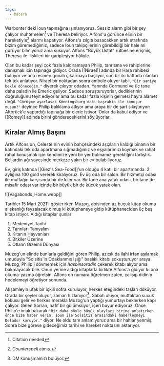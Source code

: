 ```yaml
---  
tags:  
  - Macera  
---  
```

  
Warbonter'deki Ioun tapınağına ışınlanıyoruz. Sessiz alarm gibi bir şey çalıyor muhtemelen[^1] ve Theresa beliriyor. Alfons'u görünce elinin bir hareketiyle[^2] alarmı kapatıyor. Alfons'a zılgıtı basacakken artık etrafında bizim göremediğimiz, sadece Ioun takipçilerinin görebildiği bir hale mi görüyor bilmiyoruz ama susuyor. Alfons "Büyük Üstat" rütbesine erişmiş, Theresa ile ilişkileri bir garipleşiyor hâliyle.  
  
Olan bu kadar şeyi çok fazla kaldıramayan Philip, tanrısına ve rahiplerine danışmak için tapınağa gidiyor. Orada [[Nirael]] adında bir Hara rahibesi buluyor ve ona resmen günah çıkarmaya başlıyor, son bir iki haftada olanları tek tek anlatıyor. Nirael bir noktadan sonra ambole oluyor tabii, `"Bir saniye bekle döneceğim."` diyerek çıkıyor odadan. Yanında Cormund ve üç tane daha paladin ile Emeric geliyor. Sadece soruşturuyorlar, dediklerinin doğruluğunu teyit ediyorlar ama bu kadar fazla kişinin gelmesi hayra alamet değil. `"Görüşme ayarlasak Könningsburg'daki başrahip ile konuşur musun?"` deyince Philip balıklama atlıyor ama araya bir de şart sıkıştırıyor: Altbrück'e yaptırdığı tapınağa bir cleric istiyor. Onlar da kabul ediyor ve [[Romey]] adında birini göndereceklerini söylüyorlar.  
## Kiralar Almış Başını  
  
Artık Alfons'un, Celeste'nin evinin bahçesindeki aşçıların kaldığı binanın bir katındaki tek oda apartmana sığmadığımız ve eşyalarımızı koymak ve rahat rahat konuşmak için kendimize yeni bir yer bulmamız gerektiğini tartıştık. Beljardin ağı sayesinde merkeze yakın bir ev bulabiliyoruz.  
  
Ev, giriş katında [[Giez's Sea-Food]]'un olduğu 4 katlı bir apartmanda. 2 aylığına 100 gold vererek kiralıyoruz. Ev üç oda bir salon. Bir hizmetçi odası ile mutfağın karşısında bir de kiler var. Bir tane ana yatak odası, bir tane de misafir odası var içinde bir büyük bir de küçük yatak olan.  
  
![[Vagabonds_Home.webp]]  
  
Tarihler 15 Mart 2021'i gösterirken Muzog, abisinden az buçuk kitap okuma alışkanlığı feyzalacak olmuş ki kütüphaneye gidip kütüphaneciden üç beş kitap istiyor. Aldığı kitaplar şunlar:  
  
1. Medeniyet Tarihi  
2. Tanrıları Tanıyalım  
3. Kıtanın Hayvanları  
4. Bitkiler Üzerine  
5. Otların Gizemli Dünyası  
  
Muzog'un elinde bunlarla geldiğini gören Philip, azıcık da ilahi irfan aşılamak umuduyla "Solsitis'in Odaklanmış Işığı" başlıklı kitabı sokuşturuyor araya. Muzog, Philip'i dövmemek için *hasbinsoradin* çekerek kitabı alıyor ama bakmayacak bile. Onun yerine aldığı kitaplarla birlikte Alfons'a gidiyor ki ona okuma-yazma öğretsin. Alfons on numara öğretmen zaten, çalışıp didinip hecelemeyi öğretiyor sonunda.  
  
Akşamleyin ufak bir içkili sofra kuruluyor, herkes eteğindeki taşları döküyor. Orada bir şeyler oluyor, zaman hızlanıyor[^3]. Sabah oluyor, mutfaktan sucuk kokusu gelir ve herkes merakla Muzog'un yaptığı yumurtayı beklerken kapı çalıyor. Gelen Sorran, hafif bir gülümsüyor, içeri buyur ediyoruz. Önce Philip'e imalı bakarak `"Bir daha böyle büyük olayları birine anlatırken önce bize haber verin. Ioun ile Solsitis arasındaki haberleşmeyi Delador koruyor."` diyor. Ne oldu tam anlamıyoruz ama bir haltlar yenmiş. Sonra bize göreve gideceğimiz tarihi ve hareket noktasını aktarıyor.  
  
[^1]: Citation needed  
[^2]: *Counterspell* atmış.  
[^3]: DM konuşmamızı bölüyor.